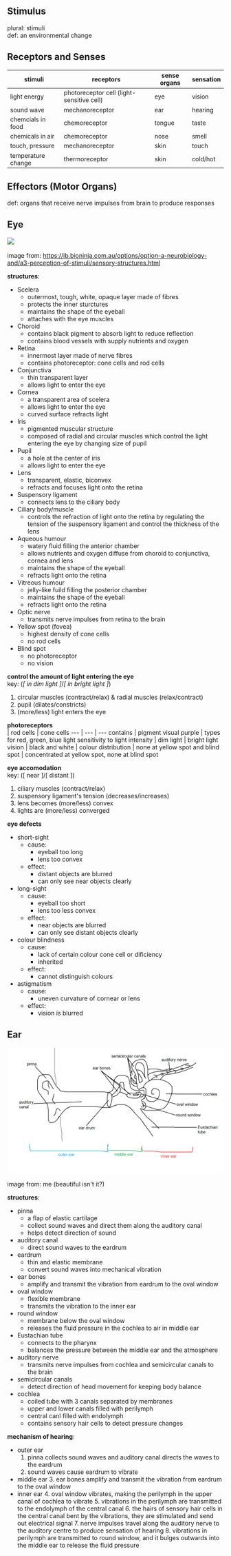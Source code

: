 ## Stimulus  
plural:  stimuli  
def: an environmental change  

## Receptors and Senses  
stimuli | receptors | sense organs | sensation  
--- | --- | --- | ---  
light energy | photoreceptor cell (light-sensitive cell) | eye | vision  
sound wave | mechanoreceptor | ear | hearing  
chemcials in food | chemoreceptor | tongue | taste  
chemicals in air | chemoreceptor | nose | smell  
touch, pressure | mechanoreceptor | skin | touch  
temperature change | thermoreceptor | skin | cold/hot  

## Effectors (Motor Organs)  
def: organs that receive nerve impulses from brain to produce responses  

## Eye  
<img src="https://ib.bioninja.com.au/_Media/eye-labelled_med.jpeg">  

image from: https://ib.bioninja.com.au/options/option-a-neurobiology-and/a3-perception-of-stimuli/sensory-structures.html  

**structures**:  
- Scelera  
	- outermost, tough, white, opaque layer made of fibres
	- protects the inner sturctures  
	- maintains the shape of the eyeball  
	- attaches with the eye muscles  
- Choroid  
	- contains black pigment to absorb light to reduce reflection
	- contains blood vessels with supply nutrients and oxygen  
- Retina  
	- innermost layer made of nerve fibres  
	- contains photoreceptor: cone cells and rod cells  
- Conjunctiva
	- thin transparent layer
	- allows light to enter the eye
- Cornea
	- a transparent area of scelera
	- allows light to enter the eye
	- curved surface refracts light
- Iris
	- pigmented muscular structure  
	- composed of radial and circular muscles which control the light entering the eye by changing size of pupil
- Pupil
	- a hole at the center of iris
	- allows light to enter the eye
- Lens
	- transparent, elastic, biconvex
	- refracts and focuses light onto the retina
- Suspensory ligament
	- connects lens to the ciliary body
- Ciliary body/muscle
	- controls the refraction of light onto the retina by regulating the tension of the suspensory ligament and control the thickness of the lens  
- Aqueous humour
	- watery fluid filling the anterior chamber
	- allows nutrients and oxygen diffuse from choroid to conjunctiva, cornea and lens
	- maintains the shape of the eyeball
	- refracts light onto the retina
- Vitreous humour
	- jelly-like fuild filling the posterior chamber
	- maintains the shape of the eyeball
	- refracts light onto the retina
- Optic nerve
	- transmits nerve impulses from retina to the brain
- Yellow spot (fovea)
	- highest density of cone cells
	- no rod cells
- Blind spot
	- no photoreceptor
	- no vision  

**control the amount of light entering the eye**  
key: (*[ in dim light ]*/*[ in bright light ]*)
1. circular muscles (contract/relax) & radial muscles (relax/contract)
2. pupil (dilates/constricts)
3. (more/less) light enters the eye

**photoreceptors**  
</empty> | rod cells | cone cells
--- | --- | ---
contains | pigment visual purple | types for red, green, blue light
sensitivity to light intensity | dim light | bright light
vision | black and white | colour
distribution | none at yellow spot and blind spot | concentrated at yellow spot, none at blind spot

**eye accomodation**  
key: ([ near ]/[ distant ])
1. ciliary muscles (contract/relax)
2. suspensory ligament's tension (decreases/increases)
3. lens becomes (more/less) convex
4. lights are (more/less) converged

**eye defects**
- short-sight
	- cause: 
		- eyeball too long
		- lens too convex
	- effect: 
		- distant objects are blurred
		- can only see near objects clearly
- long-sight
	- cause: 
		- eyeball too short
		- lens too less convex
	- effect: 
		- near objects are blurred
		- can only see distant objects clearly
- colour blindness
	- cause:
		- lack of certain colour cone cell or dificiency
		- inherited
	- effect:
		- cannot distinguish colours
- astigmatism
	- cause:
		- uneven curvature of cornear or lens
	- effect:
		- vision is blurred

## Ear  

<img src="https://github.com/LioQing/BIO-Simple-Notes/blob/master/images/stimuli%20and%20receptors%20-%20ear.png">  

image from: me (beautiful isn't it?)

**structures**:  
- pinna
	- a flap of elastic cartilage
	- collect sound waves and direct them along the auditory canal
	- helps detect direction of sound
- auditory canal
	- direct sound waves to the eardrum
- eardrum
	- thin and elastic membrane
	- convert sound waves into mechanical vibration
- ear bones
	- amplify and transmit the vibration from eardrum to the oval window
- oval window
	- flexible membrane
	- transmits the vibration to the inner ear
-  round window
	- membrane below the oval window
	- releases the fluid pressure in the cochlea to air in middle ear
- Eustachian tube
	- connects to the pharynx
	- balances the pressure between the middle ear and the atmosphere
- auditory nerve
	- transmits nerve impulses from cochlea and semicircular canals to the brain
- semicircular canals
	- detect direction of head movement for keeping body balance
- cochlea
	- coiled tube with 3 canals separated by membranes
	- upper and lower canals filled with perilymph
	- central canl filled with endolymph
	- contains sensory hair cells to detect pressure changes

**mechanism of hearing**:  
- outer ear
	1. pinna collects sound waves and auditory canal directs the waves to the eardrum
	2. sound waves cause eardrum to vibrate
- middle ear
	3. ear bones amplify and transmit the vibration from eardrum to the oval window
- inner ear
	4. oval window vibrates, making the perilymph in the upper canal of cochlea to vibrate
	5. vibrations in the perilymph are transmitted to the endolymph of the central canal
	6. the hairs of sensory hair cells in the central canal bent by the vibrations, they are stimulated and send out electrical signal
	7. nerve impulses travel along the auditory nerve to the auditory centre to produce sensation of hearing
	8. vibrations in perilymph are transmitted to round window, and it bulges outwards into the middle ear to release the fluid pressure